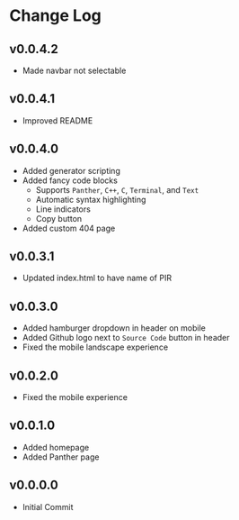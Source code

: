 # Change Log

<!---------------------------------->
## v0.0.4.2
- Made navbar not selectable


<!---------------------------------->
## v0.0.4.1
- Improved README


<!---------------------------------->
## v0.0.4.0
- Added generator scripting
- Added fancy code blocks
	- Supports `Panther`, `C++`, `C`, `Terminal`, and `Text`
	- Automatic syntax highlighting
	- Line indicators
	- Copy button
- Added custom 404 page


<!---------------------------------->
## v0.0.3.1
- Updated index.html to have name of PIR


<!---------------------------------->
## v0.0.3.0
- Added hamburger dropdown in header on mobile 
- Added Github logo next to `Source Code` button in header
- Fixed the mobile landscape experience


<!---------------------------------->
## v0.0.2.0
- Fixed the mobile experience


<!---------------------------------->
## v0.0.1.0
- Added homepage
- Added Panther page


<!---------------------------------->
## v0.0.0.0
- Initial Commit